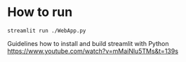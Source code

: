 # How to run

`streamlit run ./WebApp.py`

Guidelines how to install and build streamlit with Python
https://www.youtube.com/watch?v=mMaiNlu5TMs&t=139s